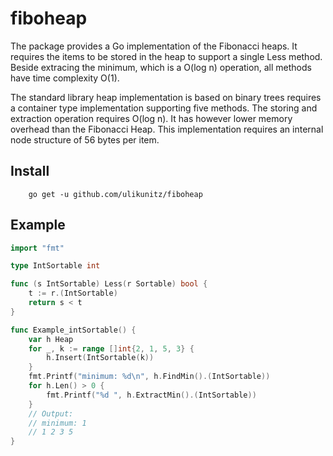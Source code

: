 # fiboheap

The package provides a Go implementation of the Fibonacci heaps. It
requires the items to be stored in the heap to support a single Less
method. Beside extracing the minimum, which is a O(log n) operation, all
methods have time complexity O(1).

The standard library heap implementation is based on binary trees
requires a container type implementation supporting five methods. The
storing and extraction operation requires O(log n). It has however lower 
memory overhead than the Fibonacci Heap. This implementation requires an
internal node structure of 56 bytes per item.

## Install

```
    go get -u github.com/ulikunitz/fiboheap
```

## Example

```go
import "fmt"

type IntSortable int

func (s IntSortable) Less(r Sortable) bool {
	t := r.(IntSortable)
	return s < t
}

func Example_intSortable() {
	var h Heap
	for _, k := range []int{2, 1, 5, 3} {
		h.Insert(IntSortable(k))
	}
	fmt.Printf("minimum: %d\n", h.FindMin().(IntSortable))
	for h.Len() > 0 {
		fmt.Printf("%d ", h.ExtractMin().(IntSortable))
	}
	// Output:
	// minimum: 1
	// 1 2 3 5
}
```
